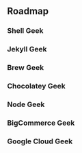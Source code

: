 ## Roadmap

### Shell Geek

### Jekyll Geek

### Brew Geek

### Chocolatey Geek

### Node Geek

### BigCommerce Geek

### Google Cloud Geek
